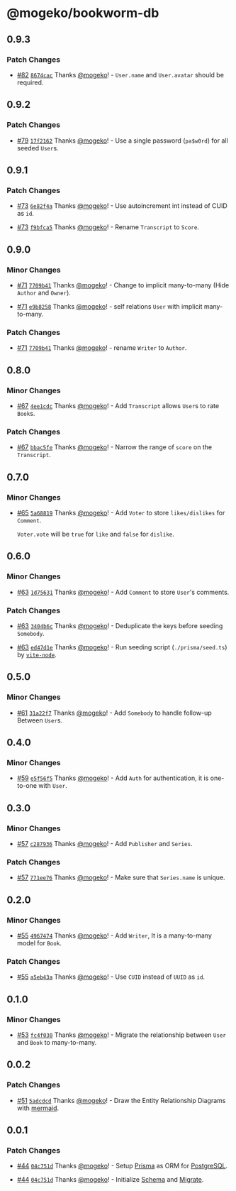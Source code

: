 # @mogeko/bookworm-db

## 0.9.3

### Patch Changes

- [#82](https://github.com/mogeko/bookworm/pull/82) [`8674cac`](https://github.com/mogeko/bookworm/commit/8674caca3f5fb4ee9ddf25bf8ae59a8d2339d8a2) Thanks [@mogeko](https://github.com/mogeko)! - `User.name` and `User.avatar` should be required.

## 0.9.2

### Patch Changes

- [#79](https://github.com/mogeko/bookworm/pull/79) [`17f2162`](https://github.com/mogeko/bookworm/commit/17f2162de75091a0a0414cdba7220bc5a9a4a429) Thanks [@mogeko](https://github.com/mogeko)! - Use a single password (`pa$w0rd`) for all seeded `User`s.

## 0.9.1

### Patch Changes

- [#73](https://github.com/mogeko/bookworm/pull/73) [`6e82f4a`](https://github.com/mogeko/bookworm/commit/6e82f4a5da7cb086e5e06077b9c82f401981b391) Thanks [@mogeko](https://github.com/mogeko)! - Use autoincrement int instead of CUID as `id`.

- [#73](https://github.com/mogeko/bookworm/pull/73) [`f9bfca5`](https://github.com/mogeko/bookworm/commit/f9bfca521e63a815ee3a2786234908ac8e59bdbb) Thanks [@mogeko](https://github.com/mogeko)! - Rename `Transcript` to `Score`.

## 0.9.0

### Minor Changes

- [#71](https://github.com/mogeko/bookworm/pull/71) [`7709b41`](https://github.com/mogeko/bookworm/commit/7709b4173bb33e7f93a59cf2a535ce821c9a6861) Thanks [@mogeko](https://github.com/mogeko)! - Change to implicit many-to-many (Hide `Author` and `Owner`).

- [#71](https://github.com/mogeko/bookworm/pull/71) [`e9b8258`](https://github.com/mogeko/bookworm/commit/e9b82586b1e85927abda4cfa42d5cd9be7aee20f) Thanks [@mogeko](https://github.com/mogeko)! - self relations `User` with implicit many-to-many.

### Patch Changes

- [#71](https://github.com/mogeko/bookworm/pull/71) [`7709b41`](https://github.com/mogeko/bookworm/commit/7709b4173bb33e7f93a59cf2a535ce821c9a6861) Thanks [@mogeko](https://github.com/mogeko)! - rename `Writer` to `Author`.

## 0.8.0

### Minor Changes

- [#67](https://github.com/mogeko/bookworm/pull/67) [`4ee1cdc`](https://github.com/mogeko/bookworm/commit/4ee1cdc559e610229afd9b25ec1e7ba4eaf5c57d) Thanks [@mogeko](https://github.com/mogeko)! - Add `Transcript` allows `User`s to rate `Book`s.

### Patch Changes

- [#67](https://github.com/mogeko/bookworm/pull/67) [`bbac5fe`](https://github.com/mogeko/bookworm/commit/bbac5fe62dec48a7074f0e100ad98131bbafcab3) Thanks [@mogeko](https://github.com/mogeko)! - Narrow the range of `score` on the `Transcript`.

## 0.7.0

### Minor Changes

- [#65](https://github.com/mogeko/bookworm/pull/65) [`5a68819`](https://github.com/mogeko/bookworm/commit/5a68819c576c157588166207eb1cf97a051f1944) Thanks [@mogeko](https://github.com/mogeko)! - Add `Voter` to store `likes/dislikes` for `Comment`.

  `Voter.vote` will be `true` for `like` and `false` for `dislike`.

## 0.6.0

### Minor Changes

- [#63](https://github.com/mogeko/bookworm/pull/63) [`1d75631`](https://github.com/mogeko/bookworm/commit/1d756310ba7b1178ab13b07fbf5047569c825c3a) Thanks [@mogeko](https://github.com/mogeko)! - Add `Comment` to store `User`'s comments.

### Patch Changes

- [#63](https://github.com/mogeko/bookworm/pull/63) [`3404b6c`](https://github.com/mogeko/bookworm/commit/3404b6c4919887340c7a2659fc8ca7431978653c) Thanks [@mogeko](https://github.com/mogeko)! - Deduplicate the keys before seeding `Somebody`.

- [#63](https://github.com/mogeko/bookworm/pull/63) [`ed47d1e`](https://github.com/mogeko/bookworm/commit/ed47d1e680131efe52659acbf57a541237588399) Thanks [@mogeko](https://github.com/mogeko)! - Run seeding script (`./prisma/seed.ts`) by [`vite-node`](https://www.npmjs.com/package/vite-node).

## 0.5.0

### Minor Changes

- [#61](https://github.com/mogeko/bookworm/pull/61) [`31a22f7`](https://github.com/mogeko/bookworm/commit/31a22f79525a4c88cce93bee31c276d6964bab78) Thanks [@mogeko](https://github.com/mogeko)! - Add `Somebody` to handle follow-up Between `User`s.

## 0.4.0

### Minor Changes

- [#59](https://github.com/mogeko/bookworm/pull/59) [`e5f56f5`](https://github.com/mogeko/bookworm/commit/e5f56f56f98c555c72e81e6c9450162d4eb01172) Thanks [@mogeko](https://github.com/mogeko)! - Add `Auth` for authentication, it is one-to-one with `User`.

## 0.3.0

### Minor Changes

- [#57](https://github.com/mogeko/bookworm/pull/57) [`c287936`](https://github.com/mogeko/bookworm/commit/c287936626402c958bc2aefef43196992e828884) Thanks [@mogeko](https://github.com/mogeko)! - Add `Publisher` and `Series`.

### Patch Changes

- [#57](https://github.com/mogeko/bookworm/pull/57) [`771ee76`](https://github.com/mogeko/bookworm/commit/771ee76900bd2d7494fd465ea9f86a908335e91d) Thanks [@mogeko](https://github.com/mogeko)! - Make sure that `Series.name` is unique.

## 0.2.0

### Minor Changes

- [#55](https://github.com/mogeko/bookworm/pull/55) [`4967474`](https://github.com/mogeko/bookworm/commit/49674740bd20673a3bcef2b106b42b121aeded82) Thanks [@mogeko](https://github.com/mogeko)! - Add `Writer`, It is a many-to-many model for `Book`.

### Patch Changes

- [#55](https://github.com/mogeko/bookworm/pull/55) [`a5eb43a`](https://github.com/mogeko/bookworm/commit/a5eb43a5c23cecdb0a304b838a32b144b43e5535) Thanks [@mogeko](https://github.com/mogeko)! - Use `CUID` instead of `UUID` as `id`.

## 0.1.0

### Minor Changes

- [#53](https://github.com/mogeko/bookworm/pull/53) [`fc4f030`](https://github.com/mogeko/bookworm/commit/fc4f030eb1fd550cfb38ee41e7c69e5032cf59b7) Thanks [@mogeko](https://github.com/mogeko)! - Migrate the relationship between `User` and `Book` to many-to-many.

## 0.0.2

### Patch Changes

- [#51](https://github.com/mogeko/bookworm/pull/51) [`5adcdcd`](https://github.com/mogeko/bookworm/commit/5adcdcda2481cf155e349c7c29d781da7f1dc179) Thanks [@mogeko](https://github.com/mogeko)! - Draw the Entity Relationship Diagrams with [mermaid](https://mermaid.js.org).

## 0.0.1

### Patch Changes

- [#44](https://github.com/mogeko/bookworm/pull/44) [`04c751d`](https://github.com/mogeko/bookworm/commit/04c751dbb5ab27a23b98d9b65da9995093a729d2) Thanks [@mogeko](https://github.com/mogeko)! - Setup [Prisma](https://www.prisma.io) as ORM for [PostgreSQL](https://www.postgresql.org).

- [#44](https://github.com/mogeko/bookworm/pull/44) [`04c751d`](https://github.com/mogeko/bookworm/commit/04c751dbb5ab27a23b98d9b65da9995093a729d2) Thanks [@mogeko](https://github.com/mogeko)! - Initialize [Schema](https://www.prisma.io/docs/concepts/components/prisma-schema) and [Migrate](https://www.prisma.io/docs/concepts/components/prisma-migrate).
